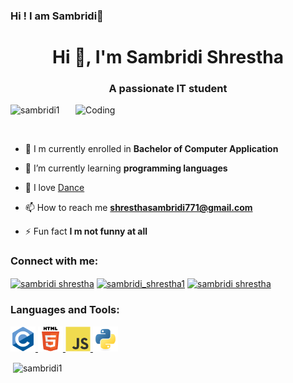 ### Hi ! I am Sambridi👋

<h1 align="center">Hi 👋, I'm Sambridi Shrestha</h1>
<h3 align="center">A passionate IT student</h3>
<img align="right" alt="Coding" width="400" src="https://encrypted-tbn0.gstatic.com/images?q=tbn:ANd9GcScTDj_3c-P5J5IwYVwNQLjlKJ7b0XS67uqsT449jCroeUQyaibeBj4A7SzwlA2RFno3qo&usqp=CAU">


<p align="left"> <img src="https://komarev.com/ghpvc/?username=sambridi1&label=Profile%20views&color=0e75b6&style=flat" alt="sambridi1" /> </p>

<p align="left"> <a href="https://twitter.com/" target="blank"><img src="https://img.shields.io/twitter/follow/?logo=twitter&style=for-the-badge" alt="" /></a> </p>

- 🔭 I m currently enrolled in **Bachelor of Computer Application**

- 🌱 I’m currently learning **programming languages**

- 📝 I love [Dance](Dance)

- 📫 How to reach me **shresthasambridi771@gmail.com**

- ⚡ Fun fact **I m not funny at all**

<h3 align="left">Connect with me:</h3>
<p align="left">
<a href="https://linkedin.com/in/sambridi shrestha" target="blank"><img align="center" src="https://raw.githubusercontent.com/rahuldkjain/github-profile-readme-generator/master/src/images/icons/Social/linked-in-alt.svg" alt="sambridi shrestha" height="30" width="40" /></a>
<a href="https://instagram.com/sambridi_shrestha1" target="blank"><img align="center" src="https://raw.githubusercontent.com/rahuldkjain/github-profile-readme-generator/master/src/images/icons/Social/instagram.svg" alt="sambridi_shrestha1" height="30" width="40" /></a>
<a href="https://www.youtube.com/c/sambridi shrestha" target="blank"><img align="center" src="https://raw.githubusercontent.com/rahuldkjain/github-profile-readme-generator/master/src/images/icons/Social/youtube.svg" alt="sambridi shrestha" height="30" width="40" /></a>
</p>

<h3 align="left">Languages and Tools:</h3>
<p align="left"> <a href="https://www.cprogramming.com/" target="_blank" rel="noreferrer"> <img src="https://raw.githubusercontent.com/devicons/devicon/master/icons/c/c-original.svg" alt="c" width="40" height="40"/> </a> <a href="https://www.w3.org/html/" target="_blank" rel="noreferrer"> <img src="https://raw.githubusercontent.com/devicons/devicon/master/icons/html5/html5-original-wordmark.svg" alt="html5" width="40" height="40"/> </a> <a href="https://developer.mozilla.org/en-US/docs/Web/JavaScript" target="_blank" rel="noreferrer"> <img src="https://raw.githubusercontent.com/devicons/devicon/master/icons/javascript/javascript-original.svg" alt="javascript" width="40" height="40"/> </a> <a href="https://www.python.org" target="_blank" rel="noreferrer"> <img src="https://raw.githubusercontent.com/devicons/devicon/master/icons/python/python-original.svg" alt="python" width="40" height="40"/> </a> </p>

<p>&nbsp;<img align="center" src="https://github-readme-stats.vercel.app/api?username=sambridi1&show_icons=true&locale=en" alt="sambridi1" /></p>
